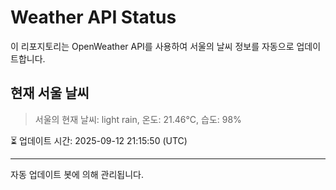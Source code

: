 
# Weather API Status

이 리포지토리는 OpenWeather API를 사용하여 서울의 날씨 정보를 자동으로 업데이트합니다.

## 현재 서울 날씨
> 서울의 현재 날씨: light rain, 온도: 21.46°C, 습도: 98%

⏳ 업데이트 시간: 2025-09-12 21:15:50 (UTC)

---
자동 업데이트 봇에 의해 관리됩니다.
